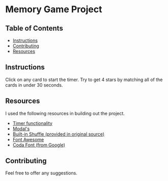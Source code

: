 # Memory Game Project

## Table of Contents

* [Instructions](#instructions)
* [Contributing](#contributing)
* [Resources](#resources)

## Instructions
Click on any card to start the timer. Try to get 4 stars by matching all of the cards in under 30 seconds.

## Resources
I used the following resources in building out the project.
* [Timer functionality](https://stackoverflow.com/questions/5517597/plain-count-up-timer-in-javascript)
* [Modal's](https://www.w3schools.com/howto/howto_css_modals.asp)
* [Built-in Shuffle (provided in original source)](http://stackoverflow.com/a/2450976)
* [Font Awesome](https://fontawesome.com/)
* [Coda Font (from Google)](https://fonts.google.com/specimen/Coda)

## Contributing

Feel free to offer any suggestions.

